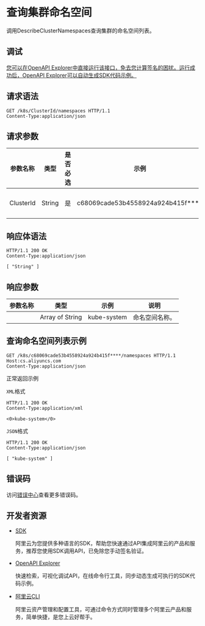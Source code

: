 # 查询集群命名空间

调用DescribeClusterNamespaces查询集群的命名空间列表。

## 调试

[您可以在OpenAPI Explorer中直接运行该接口，免去您计算签名的困扰。运行成功后，OpenAPI Explorer可以自动生成SDK代码示例。](https://api.aliyun.com/#product=CS&api=DescribeClusterNamespaces&type=ROA&version=2015-12-15)

## 请求语法

```
GET /k8s/ClusterId/namespaces HTTP/1.1
Content-Type:application/json
```

## 请求参数

|参数名称|类型|是否必选|示例|说明|
|----|--|----|--|--|
|ClusterId|String|是|c68069cade53b4558924a924b415f\*\*\*\*|集群ID。 |

## 响应体语法

```
HTTP/1.1 200 OK
Content-Type:application/json

[ "String" ]
```

## 响应参数

|参数名称|类型|示例|说明|
|----|--|--|--|
| |Array of String|kube-system|命名空间名称。 |

## 查询命名空间列表示例

```
GET /k8s/c68069cade53b4558924a924b415f****/namespaces HTTP/1.1
Host:cs.aliyuncs.com
Content-Type:application/json
```

正常返回示例

`XML`格式

```
HTTP/1.1 200 OK
Content-Type:application/xml

<0>kube-system</0>
```

`JSON`格式

```
HTTP/1.1 200 OK
Content-Type:application/json

[ "kube-system" ]
```

## 错误码

访问[错误中心](https://error-center.aliyun.com/status/product/CS)查看更多错误码。

## 开发者资源

-   [SDK](https://next.api.aliyun.com/api-tools/sdk/CS?version=2015-12-15&)

    阿里云为您提供多种语言的SDK，帮助您快速通过API集成阿里云的产品和服务，推荐您使用SDK调用API，已免除您手动签名验证。

-   [OpenAPI Explorer](https://next.api.aliyun.com/api/CS/2015-12-15/DescribeClusterNamespaces)

    快速检索，可视化调试API，在线命令行工具，同步动态生成可执行的SDK代码示例。

-   [阿里云CLI](https://github.com/aliyun/aliyun-cli)

    阿里云资产管理和配置工具，可通过命令方式同时管理多个阿里云产品和服务，简单快捷，是您上云好帮手。


